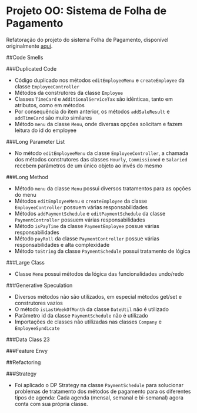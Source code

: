# Projeto OO: Sistema de Folha de Pagamento

Refatoração do projeto do sistema Folha de Pagamento, disponível originalmente [aqui](https://github.com/marcio-henrique/Payroll).

##Code Smells

###Duplicated Code
- Código duplicado nos métodos `editEmployeeMenu` e `createEmployee` da classe `EmployeeController`
- Métodos da construtores da classe `Employee`
- Classes `TimeCard` e `AdditionalServiceTax` são idênticas, tanto em atributos, como em métodos
- Por consequência do item anterior, os métodos `addSaleResult` e `addTimeCard` são muito similares
- Método `menu` da classe `Menu`, onde diversas opções solicitam e fazem leitura do id do employee

###Long Parameter List
- No método `editEmployeeMenu` da classe `EmployeeController`, a chamada dos métodos construtores das classes `Hourly`,
`Commissioned` e `Salaried` recebem parâmetros de um único objeto ao invés do mesmo

###Long Method
- Método `menu` da classe `Menu` possui diversos tratamentos para as opções do menu
- Métodos `editEmployeeMenu` e `createEmployee` da classe `EmployeeController` possuem várias responsabilidades
- Métodos `addPaymentSchedule` e `editPaymentSchedule` da classe `PaymentController` possuem várias responsabilidades
- Método `isPayTime` da classe `PaymentEmployee` possue várias responsabilidades
- Método `payRoll` da classe `PaymentController` possue várias responsabilidades e alta complexidade
- Método `toString` da classe `PaymentSchedule` possui tratamento de lógica

###Large Class
- Classe `Menu` possui métodos da lógica das funcionalidades undo/redo

###Generative Speculation
- Diversos métodos não são utilizados, em especial métodos get/set e construtores vazios
- O método `isLastWeekOfMonth` da classe `DateUtil` não é utilizado
- Parâmetro id da classe `PaymentSchedule` não é utilizado
- Importações de classes não utilizadas nas classes `Company` e `EmployeeSyndicate`

###Data Class
23

###Feature Envy


##Refactoring

###Strategy
- Foi aplicado o DP Strategy na classe `PaymentSchedule` para solucionar problemas de tratamento dos métodos de pagamento
para os diferentes tipos de agenda: Cada agenda (mensal, semanal e bi-semanal) agora conta com sua própria classe.

  